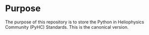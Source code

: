 # Purpose
The purpose of this repository is to store the Python in Heliophysics Community (PyHC) Standards. 
This is the canonical version.

